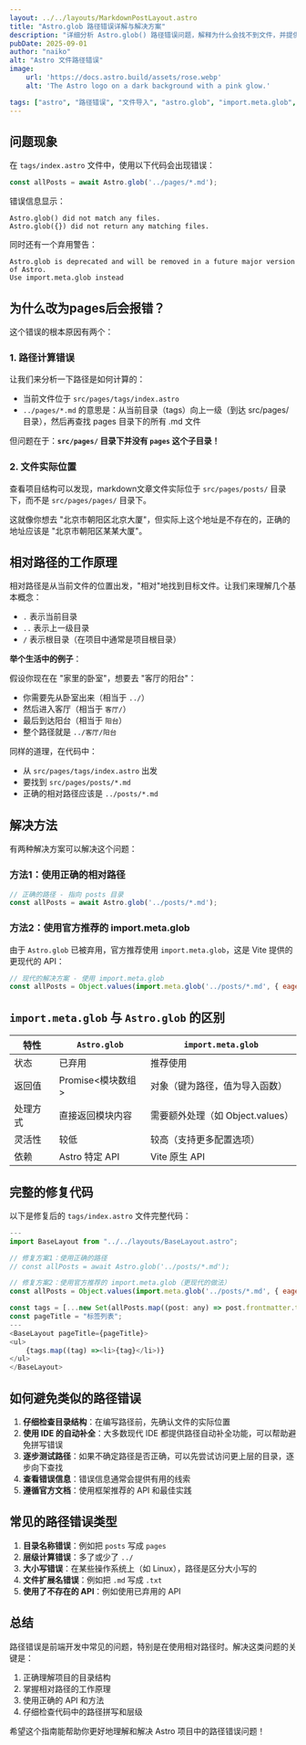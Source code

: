 ```yaml
---
layout: ../../layouts/MarkdownPostLayout.astro
title: "Astro.glob 路径错误详解与解决方案"
description: "详细分析 Astro.glob() 路径错误问题，解释为什么会找不到文件，并提供正确的解决方案"
pubDate: 2025-09-01
author: "naiko"
alt: "Astro 文件路径错误"
image:
    url: 'https://docs.astro.build/assets/rose.webp'
    alt: 'The Astro logo on a dark background with a pink glow.'

tags: ["astro", "路径错误", "文件导入", "astro.glob", "import.meta.glob", "前端开发"]
---
```


## 问题现象

在 `tags/index.astro` 文件中，使用以下代码会出现错误：

```javascript
const allPosts = await Astro.glob('../pages/*.md');
```

错误信息显示：

```
Astro.glob() did not match any files.
Astro.glob({}) did not return any matching files.
```

同时还有一个弃用警告：

```
Astro.glob is deprecated and will be removed in a future major version of Astro.
Use import.meta.glob instead
```

## 为什么改为pages后会报错？

这个错误的根本原因有两个：

### 1. 路径计算错误

让我们来分析一下路径是如何计算的：

- 当前文件位于 `src/pages/tags/index.astro`
- `../pages/*.md` 的意思是：从当前目录（tags）向上一级（到达 src/pages/ 目录），然后再查找 pages 目录下的所有 .md 文件

但问题在于：**`src/pages/` 目录下并没有 `pages` 这个子目录！**

### 2. 文件实际位置

查看项目结构可以发现，markdown文章文件实际位于 `src/pages/posts/` 目录下，而不是 `src/pages/pages/` 目录下。

这就像你想去 "北京市朝阳区北京大厦"，但实际上这个地址是不存在的，正确的地址应该是 "北京市朝阳区某某大厦"。

## 相对路径的工作原理

相对路径是从当前文件的位置出发，"相对"地找到目标文件。让我们来理解几个基本概念：

- `.` 表示当前目录
- `..` 表示上一级目录
- `/` 表示根目录（在项目中通常是项目根目录）

**举个生活中的例子**：

假设你现在在 "家里的卧室"，想要去 "客厅的阳台"：
- 你需要先从卧室出来（相当于 `../`）
- 然后进入客厅（相当于 `客厅/`）
- 最后到达阳台（相当于 `阳台`）
- 整个路径就是 `../客厅/阳台`

同样的道理，在代码中：
- 从 `src/pages/tags/index.astro` 出发
- 要找到 `src/pages/posts/*.md`
- 正确的相对路径应该是 `../posts/*.md`

## 解决方法

有两种解决方案可以解决这个问题：

### 方法1：使用正确的相对路径

```javascript
// 正确的路径 - 指向 posts 目录
const allPosts = await Astro.glob('../posts/*.md');
```

### 方法2：使用官方推荐的 import.meta.glob

由于 `Astro.glob` 已被弃用，官方推荐使用 `import.meta.glob`，这是 Vite 提供的更现代的 API：

```javascript
// 现代的解决方案 - 使用 import.meta.glob
const allPosts = Object.values(import.meta.glob('../posts/*.md', { eager: true }));
```

## `import.meta.glob` 与 `Astro.glob` 的区别

| 特性 | `Astro.glob` | `import.meta.glob` |
|------|--------------|--------------------|
| 状态 | 已弃用 | 推荐使用 |
| 返回值 | Promise<模块数组> | 对象（键为路径，值为导入函数） |
| 处理方式 | 直接返回模块内容 | 需要额外处理（如 Object.values） |
| 灵活性 | 较低 | 较高（支持更多配置选项） |
| 依赖 | Astro 特定 API | Vite 原生 API |

## 完整的修复代码

以下是修复后的 `tags/index.astro` 文件完整代码：

```javascript
---
import BaseLayout from "../../layouts/BaseLayout.astro";

// 修复方案1：使用正确的路径
// const allPosts = await Astro.glob('../posts/*.md');

// 修复方案2：使用官方推荐的 import.meta.glob（更现代的做法）
const allPosts = Object.values(import.meta.glob('../posts/*.md', { eager: true }));

const tags = [...new Set(allPosts.map((post: any) => post.frontmatter.tags).flat())];
const pageTitle = "标签列表";
---
<BaseLayout pageTitle={pageTitle}>
<ul>
    {tags.map((tag) =><li>{tag}</li>)}
</ul>
</BaseLayout>
```

## 如何避免类似的路径错误

1. **仔细检查目录结构**：在编写路径前，先确认文件的实际位置
2. **使用 IDE 的自动补全**：大多数现代 IDE 都提供路径自动补全功能，可以帮助避免拼写错误
3. **逐步测试路径**：如果不确定路径是否正确，可以先尝试访问更上层的目录，逐步向下查找
4. **查看错误信息**：错误信息通常会提供有用的线索
5. **遵循官方文档**：使用框架推荐的 API 和最佳实践

## 常见的路径错误类型

1. **目录名称错误**：例如把 `posts` 写成 `pages`
2. **层级计算错误**：多了或少了 `../`
3. **大小写错误**：在某些操作系统上（如 Linux），路径是区分大小写的
4. **文件扩展名错误**：例如把 `.md` 写成 `.txt`
5. **使用了不存在的 API**：例如使用已弃用的 API

## 总结

路径错误是前端开发中常见的问题，特别是在使用相对路径时。解决这类问题的关键是：

1. 正确理解项目的目录结构
2. 掌握相对路径的工作原理
3. 使用正确的 API 和方法
4. 仔细检查代码中的路径拼写和层级

希望这个指南能帮助你更好地理解和解决 Astro 项目中的路径错误问题！
